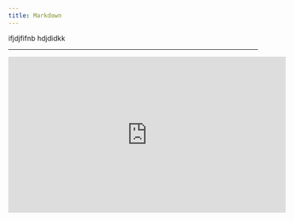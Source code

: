 ```yaml
---
title: Markdown 
---
```


ifjdjfifnb
hdjdidkk

---

<div class="embed-responsive embed-responsive-16by9">

<iframe width="560" height="315" src="https://www.youtube.com/embed/iepGc3prnEA" frameborder="0" allow="autoplay; encrypted-media" allowfullscreen></iframe>

</div>
